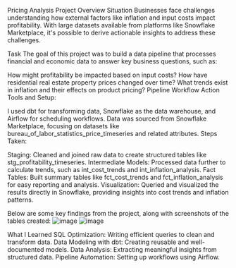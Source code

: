 Pricing Analysis Project
Overview
Situation
Businesses face challenges understanding how external factors like inflation and input costs impact profitability. With large datasets available from platforms like Snowflake Marketplace, it's possible to derive actionable insights to address these challenges.

Task
The goal of this project was to build a data pipeline that processes financial and economic data to answer key business questions, such as:

How might profitability be impacted based on input costs?
How have residential real estate property prices changed over time?
What trends exist in inflation and their effects on product pricing?
Pipeline Workflow
Action
Tools and Setup:

I used dbt for transforming data, Snowflake as the data warehouse, and Airflow for scheduling workflows.
Data was sourced from Snowflake Marketplace, focusing on datasets like bureau_of_labor_statistics_price_timeseries and related attributes.
Steps Taken:

Staging: Cleaned and joined raw data to create structured tables like stg_profitability_timeseries.
Intermediate Models: Processed data further to calculate trends, such as int_cost_trends and int_inflation_analysis.
Fact Tables: Built summary tables like fct_cost_trends and fct_inflation_analysis for easy reporting and analysis.
Visualization: Queried and visualized the results directly in Snowflake, providing insights into cost trends and inflation patterns.

Below are some key findings from the project, along with screenshots of the tables created:
![image](https://github.com/user-attachments/assets/5240b6c9-0ea4-4e04-9eb1-b2b081816159)
![image](https://github.com/user-attachments/assets/d5aa18f2-0fc7-4517-94dc-502c329bb726)




What I Learned
SQL Optimization: Writing efficient queries to clean and transform data.
Data Modeling with dbt: Creating reusable and well-documented models.
Data Analysis: Extracting meaningful insights from structured data.
Pipeline Automation: Setting up workflows using Airflow.
